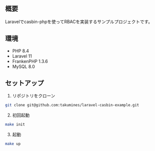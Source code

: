 ## 概要
Laravelでcasbin-phpを使ってRBACを実装するサンプルプロジェクトです。

## 環境
- PHP 8.4
- Laravel 11
- FrankenPHP 1.3.6
- MySQL 8.0

## セットアップ
1. リポジトリをクローン
```sh
git clone git@github.com:takumines/laravel-casbin-example.git
```

2. 初回起動
```sh
make init
```

3. 起動
```sh
make up
```
